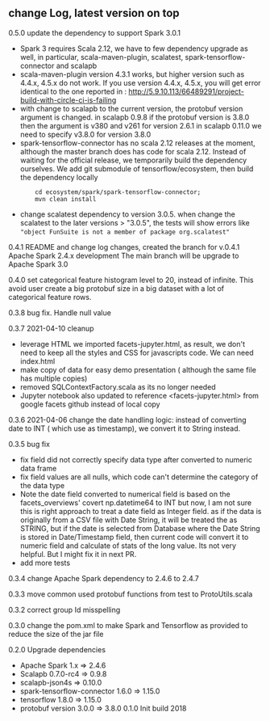 ## change Log, latest version on top

0.5.0  update the dependency to support Spark 3.0.1 
   *   Spark 3 requires Scala 2.12, we have to few dependency upgrade as well, in particular,
       scala-maven-plugin, scalatest, spark-tensorflow-connector and scalapb
   *   scala-maven-plugin version 4.3.1 works, but higher version such as 4.4.x, 4.5.x do not work.
       If you use version 4.4.x, 4.5.x, you will get error identical to the one reported in : 
       http://5.9.10.113/66489291/project-build-with-circle-ci-is-failing
   *   with change to scalapb to the current version, the protobuf version argument is changed. 
       in scalapb 0.9.8 if the protobuf version is 3.8.0 then the argument is v380 and v261 for version 2.6.1
       in scalapb 0.11.0 we need to specify v3.8.0 for version 3.8.0
   *   spark-tensorflow-connector has no scala 2.12 releases at the moment, although the master branch does 
       has code for scala 2.12. Instead of waiting for the official release, we temporarily build the dependency ourselves. 
       We add git submodule of tensorflow/ecosystem, then build the dependency locally
       ```
           cd ecosystem/spark/spark-tensorflow-connector;
           mvn clean install 
       ```
   *   change scalatest dependency to version 3.0.5. 
       when change the scalatest to the later versions > "3.0.5", the tests will show errors like ```"object FunSuite is not a member of package org.scalatest"```  



0.4.1  README and change log changes, created the branch for v.0.4.1 Apache Spark 2.4.x development
       The main branch will be upgrade to Apache Spark 3.0 

0.4.0  set categorical feature histogram level to 20, instead of infinite. 
       This avoid user create a big protobuf size in a big dataset with a lot of categorical feature rows.   

0.3.8  bug fix. Handle null value


0.3.7  2021-04-10 cleanup
  * leverage HTML <link rel="import">  we imported facets-jupyter.html, as result, we don't need to keep 
    all the styles and CSS for javascripts code. We can need index.html 
  * make copy of data for easy demo presentation ( although the same file has multiple copies)
  * removed SQLContextFactory.scala as its no longer needed
  * Jupyter notebook also updated to reference <facets-jupyter.html> from google facets github instead of local copy

0.3.6  2021-04-06 change the date handling logic: instead of converting date to INT ( which use as timestamp), we convert 
      it to String instead. 

0.3.5 bug fix
  * fix field did not correctly specify data type after converted to numeric data frame
  * fix field values are all nulls, which code can't determine the category of the data type 
  * Note the date field converted to numerical field is based on the facets_overviews' covert np.datetime64 to INT 
    but now, I am not sure this is right approach to treat a date field as Integer field.
    as if the data is originally from a CSV file with Date String, it will be treated the as STRING, 
    but if the date is selected from Database where the Date String is stored in Date/Timestamp field, then current code 
    will convert it to numeric field and calculate of stats of the long value. Its not very helpful.  But I might fix it in next PR. 
  * add more tests
  
0.3.4 change Apache Spark dependency to 2.4.6 to 2.4.7 

0.3.3 move common used protobuf functions from test to ProtoUtils.scala

0.3.2 correct group Id misspelling

0.3.0 change the pom.xml to make Spark and Tensorflow as provided to reduce the size 
   of the jar file 

0.2.0 Upgrade dependencies
   * Apache Spark 1.x =>  2.4.6
   * Scalapb 0.7.0-rc4 => 0.9.8 
   * scalapb-json4s => 0.10.0 
   * spark-tensorflow-connector 1.6.0 => 1.15.0
   * tensorflow 1.8.0 => 1.15.0 
   * protobuf version 3.0.0 => 3.8.0
0.1.0 Init build 2018
     
      
     
  